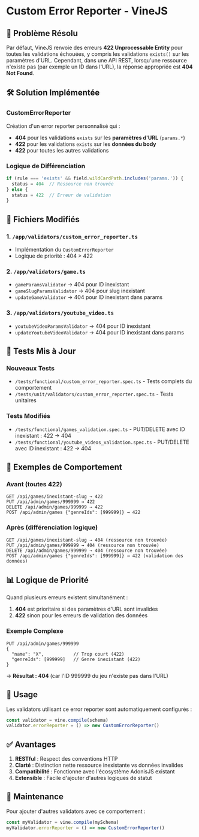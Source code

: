 # Custom Error Reporter - VineJS

## 🎯 Problème Résolu

Par défaut, VineJS renvoie des erreurs **422 Unprocessable Entity** pour toutes les validations échouées, y compris les validations `exists()` sur les paramètres d'URL. Cependant, dans une API REST, lorsqu'une ressource n'existe pas (par exemple un ID dans l'URL), la réponse appropriée est **404 Not Found**.

## 🛠 Solution Implémentée

### CustomErrorReporter

Création d'un error reporter personnalisé qui :
- **404** pour les validations `exists` sur les **paramètres d'URL** (`params.*`)
- **422** pour les validations `exists` sur les **données du body**
- **422** pour toutes les autres validations

### Logique de Différenciation

```typescript
if (rule === 'exists' && field.wildCardPath.includes('params.')) {
  status = 404  // Ressource non trouvée
} else {
  status = 422  // Erreur de validation
}
```

## 📁 Fichiers Modifiés

### 1. `/app/validators/custom_error_reporter.ts`
- Implémentation du `CustomErrorReporter`
- Logique de priorité : 404 > 422

### 2. `/app/validators/game.ts`
- `gameParamsValidator` → 404 pour ID inexistant
- `gameSlugParamsValidator` → 404 pour slug inexistant
- `updateGameValidator` → 404 pour ID inexistant dans params

### 3. `/app/validators/youtube_video.ts`
- `youtubeVideoParamsValidator` → 404 pour ID inexistant
- `updateYoutubeVideoValidator` → 404 pour ID inexistant dans params

## 🧪 Tests Mis à Jour

### Nouveaux Tests
- `/tests/functional/custom_error_reporter.spec.ts` - Tests complets du comportement
- `/tests/unit/validators/custom_error_reporter.spec.ts` - Tests unitaires

### Tests Modifiés
- `/tests/functional/games_validation.spec.ts` - PUT/DELETE avec ID inexistant : 422 → 404
- `/tests/functional/youtube_videos_validation.spec.ts` - PUT/DELETE avec ID inexistant : 422 → 404

## 🔄 Exemples de Comportement

### Avant (toutes 422)
```http
GET /api/games/inexistant-slug → 422
PUT /api/admin/games/999999 → 422
DELETE /api/admin/games/999999 → 422
POST /api/admin/games {"genreIds": [999999]} → 422
```

### Après (différenciation logique)
```http
GET /api/games/inexistant-slug → 404 (ressource non trouvée)
PUT /api/admin/games/999999 → 404 (ressource non trouvée)
DELETE /api/admin/games/999999 → 404 (ressource non trouvée)
POST /api/admin/games {"genreIds": [999999]} → 422 (validation des données)
```

## 📊 Logique de Priorité

Quand plusieurs erreurs existent simultanément :

1. **404** est prioritaire si des paramètres d'URL sont invalides
2. **422** sinon pour les erreurs de validation des données

### Exemple Complexe
```http
PUT /api/admin/games/999999
{
  "name": "X",           // Trop court (422)
  "genreIds": [999999]   // Genre inexistant (422)
}
```
→ **Résultat : 404** (car l'ID 999999 du jeu n'existe pas dans l'URL)

## 🚀 Usage

Les validators utilisant ce error reporter sont automatiquement configurés :
```typescript
const validator = vine.compile(schema)
validator.errorReporter = () => new CustomErrorReporter()
```

## ✅ Avantages

1. **RESTful** : Respect des conventions HTTP
2. **Clarté** : Distinction nette ressource inexistante vs données invalides
3. **Compatibilité** : Fonctionne avec l'écosystème AdonisJS existant
4. **Extensible** : Facile d'ajouter d'autres logiques de statut

## 🔧 Maintenance

Pour ajouter d'autres validators avec ce comportement :
```typescript
const myValidator = vine.compile(mySchema)
myValidator.errorReporter = () => new CustomErrorReporter()
```